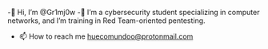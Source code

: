 -👋 Hi, I’m @Gr1mj0w
-👀 I’m a cybersecurity student specializing in computer networks, and I’m training in Red Team-oriented pentesting.
- 📫 How to reach me huecomundoo@protonmail.com

